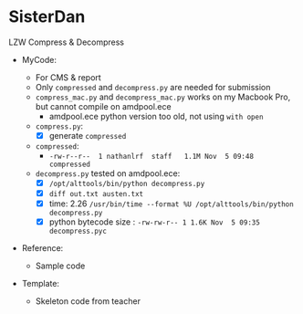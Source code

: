 # SisterDan

LZW Compress & Decompress

- MyCode:
    - For CMS & report
    - Only ```compressed``` and ```decompress.py``` are needed for submission
    - ```compress_mac.py``` and ```decompress_mac.py``` works on my Macbook Pro, but cannot compile on amdpool.ece
        - amdpool.ece python version too old, not using ```with open```
    - ```compress.py```:
        - [x] generate ```compressed```
    - ```compressed```:
        - ```-rw-r--r--  1 nathanlrf  staff   1.1M Nov  5 09:48 compressed```
    - ```decompress.py``` tested on amdpool.ece:
        - [x] ```/opt/alttools/bin/python decompress.py```
        - [x] ```diff out.txt austen.txt```
        - [x] time: 2.26 ```/usr/bin/time --format %U /opt/alttools/bin/python decompress.py```
        - [x] python bytecode size : ```-rw-rw-r-- 1 1.6K Nov  5 09:35 decompress.pyc```

- Reference:
    - Sample code

- Template:
    - Skeleton code from teacher
